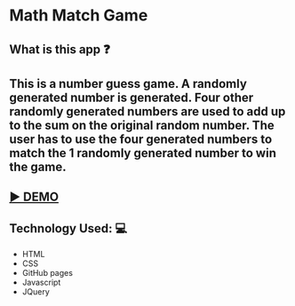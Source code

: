 # Math Match Game

## What is this app :question:
## This is a number guess game. A randomly generated number is generated. Four other randomly generated numbers are used to add up to the sum on the original random number. The user has to use the four generated numbers to match the 1 randomly generated number  to win the game. 


## [ :arrow_forward: DEMO](https://deefg.github.io/clckGame/)

## Technology Used: :computer:
* HTML
* CSS 
* GitHub pages
* Javascript 
* JQuery
